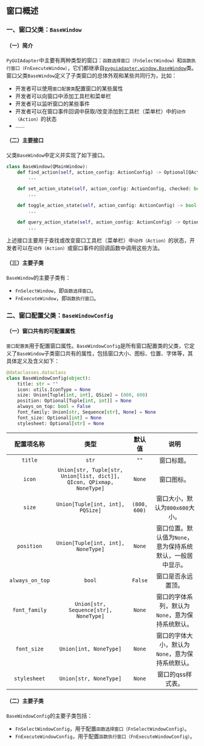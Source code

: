 ## 窗口概述

### 一、窗口父类：`BaseWindow`

#### （一）简介

`PyGUIAdapter`中主要有两种类型的窗口：`函数选择窗口（FnSelectWindow）`和`函数执行窗口（FnExecuteWindow）`，它们都继承自[`pyguiadapter.window.BaseWindow`]()类。窗口父类`BaseWindow`定义了子类窗口的总体外观和某些共同行为，比如：

- 开发者可以使用`窗口配置类`配置窗口的某些属性
- 开发者可以向窗口中添加工具栏和菜单栏
- 开发者可以监听窗口的某些事件
- 开发者可以在窗口事件回调中获取/改变添加到工具栏（菜单栏）中的`动作（Action）`的状态
- ......

#### （二）主要接口

父类`BaseWindow`中定义并实现了如下接口。

```python
class BaseWindow(QMainWindow):
    def find_action(self, action_config: ActionConfig) -> Optional[QAction]:
        ...

    def set_action_state(self, action_config: ActionConfig, checked: bool) -> bool:
        ...

    def toggle_action_state(self, action_config: ActionConfig) -> bool:
        ...

    def query_action_state(self, action_config: ActionConfig) -> Optional[bool]:
        ...
```

上述接口主要用于查找或改变窗口工具栏（菜单栏）中`动作（Action）`的状态，开发者可以在`动作（Action）`或窗口事件的回调函数中调用这些方法。

#### （三）主要子类

`BaseWindow`的主要子类有：

- `FnSelectWindow`，即`函数选择窗口`。
- `FnExecuteWindow`，即`函数执行窗口`。



### 二、窗口配置父类：`BaseWindowConfig`

#### （一）窗口共有的可配置属性

`窗口配置类`用于配置窗口属性。`BaseWindowConfig`是所有窗口配置类的父类，它定义了`BaseWindow`子类窗口共有的属性，包括窗口大小、图标、位置、字体等，其具体定义及含义如下：

```python
@dataclasses.dataclass
class BaseWindowConfig(object):
    title: str = ""
    icon: utils.IconType = None
    size: Union[Tuple[int, int], QSize] = (800, 600)
    position: Optional[Tuple[int, int]] = None
    always_on_top: bool = False
    font_family: Union[str, Sequence[str], None] = None
    font_size: Optional[int] = None
    stylesheet: Optional[str] = None
```

|   配置项名称    |                             类型                             |    默认值    |                            说明                            |
| :-------------: | :----------------------------------------------------------: | :----------: | :--------------------------------------------------------: |
|     `title`     |                            `str`                             |     `""`     |                         窗口标题。                         |
|     `icon`      | `Union[str, Tuple[str, Union[list, dict]], QIcon, QPixmap, NoneType]` |    `None`    |                         窗口图标。                         |
|     `size`      |               `Union[Tuple[int, int], PQSize]`               | `(800, 600)` |              窗口大小，默认为`800x600`大小。               |
|   `position`    |              `Union[Tuple[int, int], NoneType]`              |    `None`    | 窗口位置。默认值为`None`，意为保持系统默认，一般居中显示。 |
| `always_on_top` |                            `bool`                            |   `False`    |                     窗口是否永远置顶。                     |
|  `font_family`  |            `Union[str, Sequence[str], NoneType]`             |    `None`    |      窗口的字体系列，默认为`None`，意为保持系统默认。      |
|   `font_size`   |                    `Union[int, NoneType]`                    |    `None`    |      窗口的字体大小，默认为`None`，意为保持系统默认。      |
|  `stylesheet`   |                    `Union[str, NoneType]`                    |    `None`    |                     窗口的qss样式表。                      |

#### （二）主要子类

`BaseWindowConfig`的主要子类包括：

- `FnSelectWindowConfig`，用于配置`函数选择窗口（FnSelectWindowConfig）`。
- `FnExecuteWindowConfig`，用于配置`函数执行窗口（FnExecuteWindowConfig）`。
